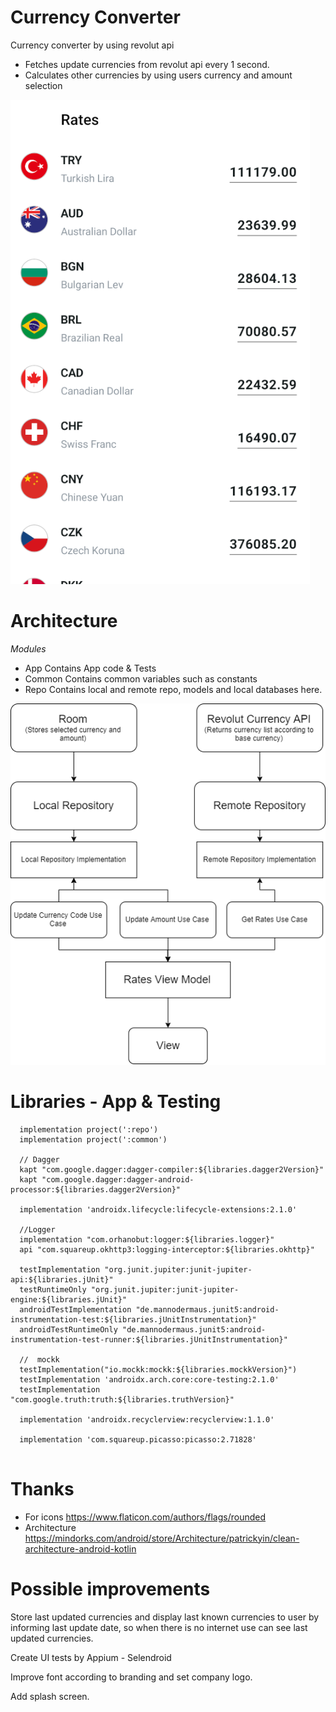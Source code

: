 # Currency Converter
Currency converter by using revolut api

- Fetches update currencies from revolut api every 1 second.
- Calculates other currencies by using users currency and amount selection

![sample_image](https://github.com/emreakcan/currency-converter-android/blob/master/sample.png)


# Architecture


*Modules* 
- App
    Contains App code & Tests
- Common 
    Contains common variables such as constants
- Repo
    Contains local and remote repo, models and local databases here.

![diagram](https://github.com/emreakcan/currency-converter-android/blob/master/diagram.png)


# Libraries -  App & Testing 

  ```
    implementation project(':repo')
    implementation project(':common')

    // Dagger
    kapt "com.google.dagger:dagger-compiler:${libraries.dagger2Version}"
    kapt "com.google.dagger:dagger-android-processor:${libraries.dagger2Version}"

    implementation 'androidx.lifecycle:lifecycle-extensions:2.1.0'

    //Logger
    implementation "com.orhanobut:logger:${libraries.logger}"
    api "com.squareup.okhttp3:logging-interceptor:${libraries.okhttp}"

    testImplementation "org.junit.jupiter:junit-jupiter-api:${libraries.jUnit}"
    testRuntimeOnly "org.junit.jupiter:junit-jupiter-engine:${libraries.jUnit}"
    androidTestImplementation "de.mannodermaus.junit5:android-instrumentation-test:${libraries.jUnitInstrumentation}"
    androidTestRuntimeOnly "de.mannodermaus.junit5:android-instrumentation-test-runner:${libraries.jUnitInstrumentation}"

    //  mockk
    testImplementation("io.mockk:mockk:${libraries.mockkVersion}")
    testImplementation 'androidx.arch.core:core-testing:2.1.0'
    testImplementation "com.google.truth:truth:${libraries.truthVersion}"

    implementation 'androidx.recyclerview:recyclerview:1.1.0'

    implementation 'com.squareup.picasso:picasso:2.71828'
    
```


# Thanks
- For icons https://www.flaticon.com/authors/flags/rounded
- Architecture https://mindorks.com/android/store/Architecture/patrickyin/clean-architecture-android-kotlin

# Possible improvements
Store last updated currencies and display last known currencies to user by informing last update date, so when there is no internet use can see last updated currencies.

Create UI tests by Appium - Selendroid

Improve font according to branding and set company logo.

Add splash screen.
